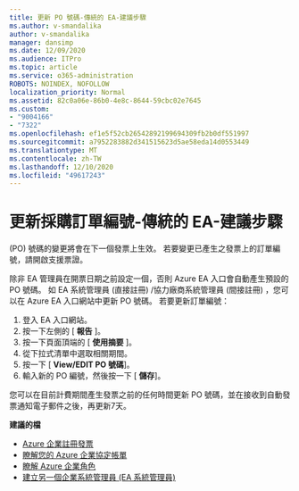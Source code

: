 ```yaml
---
title: 更新 PO 號碼-傳統的 EA-建議步驟
ms.author: v-smandalika
author: v-smandalika
manager: dansimp
ms.date: 12/09/2020
ms.audience: ITPro
ms.topic: article
ms.service: o365-administration
ROBOTS: NOINDEX, NOFOLLOW
localization_priority: Normal
ms.assetid: 82c0a06e-86b0-4e8c-8644-59cbc02e7645
ms.custom:
- "9004166"
- "7322"
ms.openlocfilehash: ef1e5f52cb26542892199694309fb2b0df551997
ms.sourcegitcommit: a7952283882d341515623d5ae58eda14d0553449
ms.translationtype: MT
ms.contentlocale: zh-TW
ms.lasthandoff: 12/10/2020
ms.locfileid: "49617243"
---
```

# <a name="update-purchase-order-number---legacy-ea---recommended-steps"></a>更新採購訂單編號-傳統的 EA-建議步驟

 (PO) 號碼的變更將會在下一個發票上生效。 若要變更已產生之發票上的訂單編號，請開啟支援票證。 

除非 EA 管理員在開票日期之前設定一個，否則 Azure EA 入口會自動產生預設的 PO 號碼。 如 EA 系統管理員 (直接註冊) /協力廠商系統管理員 (間接註冊) ，您可以在 Azure EA 入口網站中更新 PO 號碼。 若要更新訂單編號：

1. 登入 EA 入口網站。
2. 按一下左側的 [ **報告** ]。
3. 按一下頁面頂端的 [ **使用摘要** ]。
4. 從下拉式清單中選取相關期間。
5. 按一下 [ **View/EDIT PO 號碼**]。
6. 輸入新的 PO 編號，然後按一下 [ **儲存**]。

您可以在目前計費期間產生發票之前的任何時間更新 PO 號碼，並在接收到自動發票通知電子郵件之後，再更新7天。 

**建議的檔**

- [Azure 企業註冊發票](https://docs.microsoft.com/azure/cost-management-billing/manage/ea-portal-enrollment-invoices) 
- [瞭解您的 Azure 企業協定帳單](https://docs.microsoft.com/azure/cost-management-billing/understand/review-enterprise-agreement-bill)  
- [瞭解 Azure 企業角色](https://docs.microsoft.com/azure/cost-management-billing/manage/understand-ea-roles#add-a-new-enterprise-administrator) 
- [建立另一個企業系統管理員 (EA 系統管理員) ](https://docs.microsoft.com/azure/cost-management-billing/manage/ea-portal-administration#create-another-enterprise-administrator)
